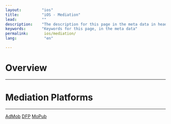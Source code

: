 ```yaml
---
layout:         "ios"
title:          "iOS - Mediation"
lead:           ""
description:    "The description for this page in the meta data in header."
keywords:       "Keywords for this page, in the meta data"
permalink:       ios/mediation/
lang:            "en"

---
```

# Overview
---



# Mediation Platforms
---
<a href="admob" class="btn btn-lg btn-outline" role="button">
AdMob</a>
<a href="dfp" class="btn btn-lg btn-outline" role="button">
DFP</a>
<a href="mopub" class="btn btn-lg btn-outline" role="button">
MoPub</a>

<!-- <a href="mogo" class="btn btn-lg btn-outline" role="button">
MOGO</a> -->
